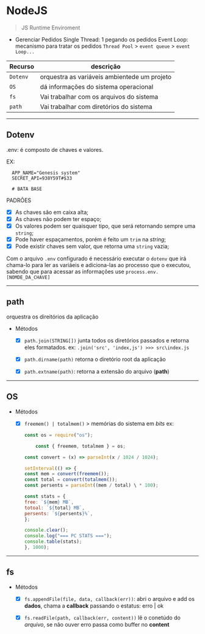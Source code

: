 # NodeJS

> JS Runtime Enviroment

- Gerenciar Pedidos
  Single Thread: 1 pegando os pedidos
  Event Loop: mecanismo para tratar os pedidos
  `Thread Pool` > `event queue` > `event Loop...`

| Recurso  | descrição                                    |
| -------- | -------------------------------------------- |
| `Dotenv` | orquestra as variáveis ambientede um projeto |
| `OS`     | dá informações do sistema operacional        |
| `fs`     | Vai trabalhar com os arquivos do sistema     |
| `path`   | Vai trabalhar com diretórios do sistema      |

---

## Dotenv

.env: é composto de chaves e valores.

EX:

```env
  APP_NAME="Genesis system"
  SECRET_API=938Y59T#$33

  # BATA BASE

```

PADRÕES

- [x] As chaves são em caixa alta;
- [x] As chaves não podem ter espaço;
- [x] Os valores podem ser quaisquer tipo, que será retornando sempre uma `string`;
- [x] Pode haver espaçamentos, porém é feito um `trim` na _string_;
- [x] Pode existir chaves sem valor, que retorna uma `string` vazia;

Com o arquivo `.env` configurado é necessário executar o `dotenv` que irá chama-lo para ler as variáeis e adiciona-las ao processo que o executou, sabendo que para acessar as informações use `process.env.[NOMDE_DA_CHAVE]`

---

## path

orquestra os direitórios da aplicação

- Métodos

  - [x] `path.join(STRING[])` junta todos os diretórios passados e retorna eles formatados.
        ex: `.join('src', 'index,js') >>> src\index.js`

  - [x] `path.dirname(path)` retorna o diretório root da aplicação

  - [x] `path.extname(path)`: retorna a extensão do arquivo (**path**)

---

## OS

- Métodos

  - [x] `freemem() | totalmem()` > memórias do sistema em _bits_
        ex:

    ```js
    const os = require("os");

        const { freemem, totalmem } = os;

    const convert = (x) => parseInt(x / 1024 / 1024);

    setInterval(() => {
    const mem = convert(freemem());
    const total = convert(totalmem());
    const persents = parseInt((mem / total) \ * 100);

    const stats = {
    free: `${mem} MB`,
    totoal: `${total} MB`,
    persents: `${persents}%`,
    };

    console.clear();
    console.log("=== PC STATS ===");
    console.table(stats);
    }, 1000);
    ```

---

## fs

- Métodos

  - [x] `fs.appendFile(file, data, callback(err))`: abri o arquivo e add os **dados**, chama a **callback** passando o estatus: erro | ok

  - [x] `fs.readFile(path, callback(err, content))` lê o conetúdo do _arquivo_, se não ouver erro passa como buffer no **content**
